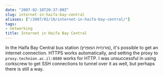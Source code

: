 ```yaml
---
date: "2007-02-10T20:37:00Z"
slug: internet-in-haifa-bay-central
aliases: ["/2007/02/10/internet-in-haifa-bay-central/"]
tags:
- networking
title: Internet in Haifa Bay Central
---
```


In the Haifa Bay Central bus station (מרכזית המפרץ), it's possible to get an
internet connection. HTTPS works automatically, and setting the proxy to
`proxy.technion.ac.il:8080` works for HTTP. I was unsuccessful in using
corkscrew to get SSH connections to tunnel over it as well, but perhaps there
is still a way.
